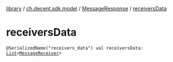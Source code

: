 [library](../../index.md) / [ch.decent.sdk.model](../index.md) / [MessageResponse](index.md) / [receiversData](./receivers-data.md)

# receiversData

`@SerializedName("receivers_data") val receiversData: `[`List`](https://kotlinlang.org/api/latest/jvm/stdlib/kotlin.collections/-list/index.html)`<`[`MessageReceiver`](../-message-receiver/index.md)`>`